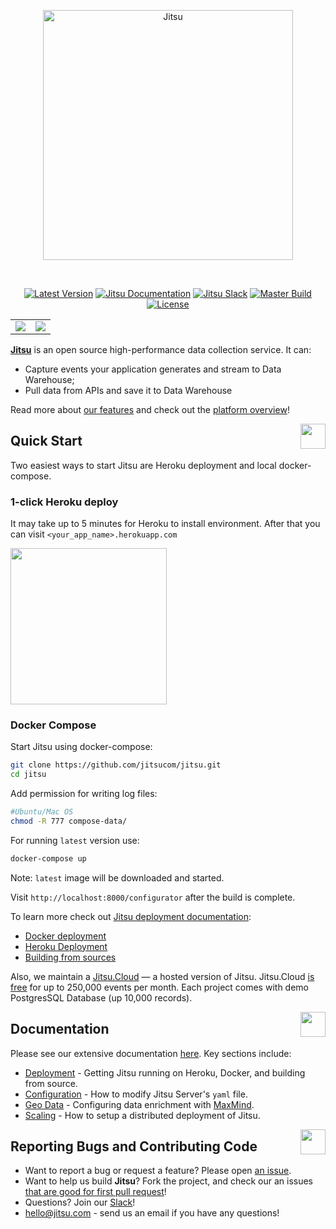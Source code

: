 <p align="center">
  <a href="https://jitsu.com">
  <img title="Jitsu" src='https://jitsu.com/img/jitsu-light.svg' width="400px"/>
  </a>
</p>

<br />



<p align="center">
<a href="https://github.com/jitsucom/jitsu/releases/latest"><img src="https://img.shields.io/github/v/release/jitsucom/jitsu?sort=semver" alt="Latest Version"></a>
<a href="https://jitsu.com/docs"><img src="https://img.shields.io/badge/docs-jitsu.com/docs-purple.svg" alt="Jitsu Documentation"></a>
<a href="https://jitsu.com/slack"><img src="https://img.shields.io/badge/slack-join-purple.svg" alt="Jitsu Slack"></a>
<a href="https://circleci.com/gh/jitsucom/jitsu/tree/master"><img src="https://circleci.com/gh/jitsucom/jitsu/tree/master.svg?style=shield&amp;circle-token=52a01ca8af325a73c950df2aa1953f68933383c3" alt="Master Build"></a>
<a href="https://cloud.jitsu.com"><img src="https://img.shields.io/github/license/jitsucom/jitsu" alt="License"></a>
</p>

<table border="0" style="border: 0"><tr>
  <td>
    <img src="https://raw.githubusercontent.com/jitsucom/jitsu/master/artwork/destinations_screen.png" />
  </td>  
  <td>
    <img src="https://raw.githubusercontent.com/jitsucom/jitsu/master/artwork/sources_screen.png" />
  </td>  
</tr></table>

**[Jitsu](https://jitsu.com/?utm_source=gh)** is an open source high-performance data collection service. It can:

* Capture events your application generates and stream to Data Warehouse;
* Pull data from APIs and save it to Data Warehouse

Read more about [our features](https://jitsu.com/#features) and check out the [platform overview](https://jitsu.com/overview)!

<a href="#"><img align="right" src="https://raw.githubusercontent.com/jitsucom/jitsu/master/artwork/quickstart.gif" width="40px" height="40px"/></a>
## Quick Start

Two easiest ways to start Jitsu are Heroku deployment and local docker-compose. 

### 1-click Heroku deploy
It may take up to 5 minutes for Heroku to install environment. 
After that you can visit `<your_app_name>.herokuapp.com`

<a href="https://heroku.com/deploy?template=https://github.com/jitsucom/jitsu"><img src="https://www.herokucdn.com/deploy/button.svg" width="250px" /></a>

### Docker Compose
Start Jitsu using docker-compose:

```bash
git clone https://github.com/jitsucom/jitsu.git
cd jitsu
```

Add permission for writing log files:

```bash
#Ubuntu/Mac OS
chmod -R 777 compose-data/
```

For running `latest` version use:

```bash
docker-compose up
```

Note: `latest` image will be downloaded and started.

Visit `http://localhost:8000/configurator` after the build is complete.

To learn more check out [Jitsu deployment documentation](https://jitsu.com/docs/deployment/):

- [Docker deployment](https://jitsu.com/docs/deployment/deploy-with-docker)
- [Heroku Deployment](https://jitsu.com/docs/deployment/deploy-on-heroku)
- [Building from sources](https://jitsu.com/docs/deployment/build-from-sources)

Also, we maintain a [Jitsu.Cloud](https://cloud.jitsu.com) — a hosted version of Jitsu. Jitsu.Cloud [is free](https://jitsu.com/pricing) for up to 250,000 events per month. Each
project comes with demo PostgresSQL Database (up 10,000 records).


<a href="#"><img align="right" src="https://raw.githubusercontent.com/jitsucom/jitsu/master/artwork/doc-n.png" width="40px"/></a>
## Documentation

Please see our extensive documentation [here](https://jitsu.com/docs). Key sections include:

* [Deployment](https://jitsu.com/docs/deployment) - Getting Jitsu running on Heroku, Docker, and building from source.
* [Configuration](https://jitsu.com/docs/configuration) - How to modify Jitsu Server's `yaml` file.
* [Geo Data](https://jitsu.com/docs/geo-data-resolution) - Configuring data enrichment with [MaxMind](https://www.maxmind.com/en/home).
* [Scaling](https://jitsu.com/docs/other-features/scaling-eventnative) - How to setup a distributed deployment of Jitsu.


<a href="#"><img align="right" src="https://raw.githubusercontent.com/jitsucom/jitsu/master/artwork/com-n.png" width="40px"/></a>
## Reporting Bugs and Contributing Code

* Want to report a bug or request a feature? Please open [an issue](https://github.com/jitsucom/jitsu/issues/new).
* Want to help us build **Jitsu**? Fork the project, and check our an issues [that are good for first pull request](https://github.com/jitsucom/jitsu/issues?q=is%3Aopen+is%3Aissue+label%3A%22Good+first+issue%22)!
* Questions? Join our [Slack](https://jitsu.com/slack)!
* [hello@jitsu.com](mailto:hello@jitsu.com) - send us an email if you have any questions!
